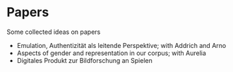 # Papers
Some collected ideas on papers

- Emulation, Authentizität als leitende Perspektive; with Addrich and Arno
- Aspects of gender and representation in our corpus; with Aurelia
- Digitales Produkt zur Bildforschung an Spielen